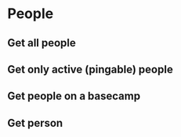 People
======

Get all people
--------------


Get only active (pingable) people
---------------------------------


Get people on a basecamp
----------------------


Get person
----------

